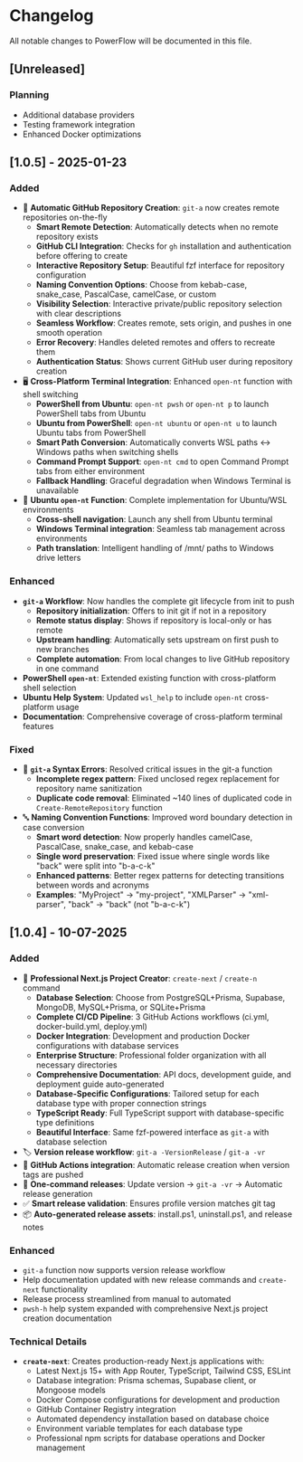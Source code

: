 # Changelog

All notable changes to PowerFlow will be documented in this file.

## [Unreleased]

### Planning
- Additional database providers
- Testing framework integration
- Enhanced Docker optimizations

## [1.0.5] - 2025-01-23

### Added
- 🚀 **Automatic GitHub Repository Creation**: `git-a` now creates remote repositories on-the-fly
  - **Smart Remote Detection**: Automatically detects when no remote repository exists
  - **GitHub CLI Integration**: Checks for `gh` installation and authentication before offering to create
  - **Interactive Repository Setup**: Beautiful fzf interface for repository configuration
  - **Naming Convention Options**: Choose from kebab-case, snake_case, PascalCase, camelCase, or custom
  - **Visibility Selection**: Interactive private/public repository selection with clear descriptions
  - **Seamless Workflow**: Creates remote, sets origin, and pushes in one smooth operation
  - **Error Recovery**: Handles deleted remotes and offers to recreate them
  - **Authentication Status**: Shows current GitHub user during repository creation
- 🖥️ **Cross-Platform Terminal Integration**: Enhanced `open-nt` function with shell switching
  - **PowerShell from Ubuntu**: `open-nt pwsh` or `open-nt p` to launch PowerShell tabs from Ubuntu
  - **Ubuntu from PowerShell**: `open-nt ubuntu` or `open-nt u` to launch Ubuntu tabs from PowerShell
  - **Smart Path Conversion**: Automatically converts WSL paths ↔ Windows paths when switching shells
  - **Command Prompt Support**: `open-nt cmd` to open Command Prompt tabs from either environment
  - **Fallback Handling**: Graceful degradation when Windows Terminal is unavailable
- 🐧 **Ubuntu `open-nt` Function**: Complete implementation for Ubuntu/WSL environments
  - **Cross-shell navigation**: Launch any shell from Ubuntu terminal
  - **Windows Terminal integration**: Seamless tab management across environments
  - **Path translation**: Intelligent handling of /mnt/ paths to Windows drive letters

### Enhanced
- **`git-a` Workflow**: Now handles the complete git lifecycle from init to push
  - **Repository initialization**: Offers to init git if not in a repository
  - **Remote status display**: Shows if repository is local-only or has remote
  - **Upstream handling**: Automatically sets upstream on first push to new branches
  - **Complete automation**: From local changes to live GitHub repository in one command
- **PowerShell `open-nt`**: Extended existing function with cross-platform shell selection
- **Ubuntu Help System**: Updated `wsl_help` to include `open-nt` cross-platform usage
- **Documentation**: Comprehensive coverage of cross-platform terminal features

### Fixed
- 🐛 **`git-a` Syntax Errors**: Resolved critical issues in the git-a function
  - **Incomplete regex pattern**: Fixed unclosed regex replacement for repository name sanitization
  - **Duplicate code removal**: Eliminated ~140 lines of duplicated code in `Create-RemoteRepository` function
- 🔤 **Naming Convention Functions**: Improved word boundary detection in case conversion
  - **Smart word detection**: Now properly handles camelCase, PascalCase, snake_case, and kebab-case
  - **Single word preservation**: Fixed issue where single words like "back" were split into "b-a-c-k"
  - **Enhanced patterns**: Better regex patterns for detecting transitions between words and acronyms
  - **Examples**: "MyProject" → "my-project", "XMLParser" → "xml-parser", "back" → "back" (not "b-a-c-k")

## [1.0.4] - 10-07-2025

### Added
- 🚀 **Professional Next.js Project Creator**: `create-next` / `create-n` command
  - **Database Selection**: Choose from PostgreSQL+Prisma, Supabase, MongoDB, MySQL+Prisma, or SQLite+Prisma
  - **Complete CI/CD Pipeline**: 3 GitHub Actions workflows (ci.yml, docker-build.yml, deploy.yml)
  - **Docker Integration**: Development and production Docker configurations with database services
  - **Enterprise Structure**: Professional folder organization with all necessary directories
  - **Comprehensive Documentation**: API docs, development guide, and deployment guide auto-generated
  - **Database-Specific Configurations**: Tailored setup for each database type with proper connection strings
  - **TypeScript Ready**: Full TypeScript support with database-specific type definitions
  - **Beautiful Interface**: Same fzf-powered interface as `git-a` with database selection
- 🏷️ **Version release workflow**: `git-a -VersionRelease` / `git-a -vr` 
- 🤖 **GitHub Actions integration**: Automatic release creation when version tags are pushed
- 🎯 **One-command releases**: Update version → `git-a -vr` → Automatic release generation
- ✅ **Smart release validation**: Ensures profile version matches git tag
- 📦 **Auto-generated release assets**: install.ps1, uninstall.ps1, and release notes

### Enhanced
- `git-a` function now supports version release workflow
- Help documentation updated with new release commands and `create-next` functionality
- Release process streamlined from manual to automated
- `pwsh-h` help system expanded with comprehensive Next.js project creation documentation

### Technical Details
- **`create-next`**: Creates production-ready Next.js applications with:
  - Latest Next.js 15+ with App Router, TypeScript, Tailwind CSS, ESLint
  - Database integration: Prisma schemas, Supabase client, or Mongoose models
  - Docker Compose configurations for development and production
  - GitHub Container Registry integration
  - Automated dependency installation based on database choice
  - Environment variable templates for each database type
  - Professional npm scripts for database operations and Docker management